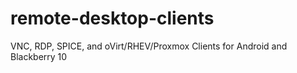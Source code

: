 <h1>
remote-desktop-clients
</h1>
VNC, RDP, SPICE, and oVirt/RHEV/Proxmox Clients for Android and Blackberry 10
